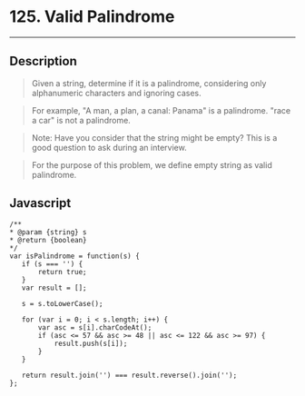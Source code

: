 # 125. Valid Palindrome

---

## Description

> Given a string, determine if it is a palindrome, considering only alphanumeric characters and ignoring cases.

> For example,
> "A man, a plan, a canal: Panama" is a palindrome.
> "race a car" is not a palindrome.

> Note:
> Have you consider that the string might be empty? This is a good question to ask during an interview.

> For the purpose of this problem, we define empty string as valid palindrome.

## Javascript


```
/**
* @param {string} s
* @return {boolean}
*/
var isPalindrome = function(s) {
   if (s === '') {
       return true;
   }
   var result = [];

   s = s.toLowerCase();

   for (var i = 0; i < s.length; i++) {
       var asc = s[i].charCodeAt();
       if (asc <= 57 && asc >= 48 || asc <= 122 && asc >= 97) {
           result.push(s[i]);
       }
   }

   return result.join('') === result.reverse().join('');
};
```
